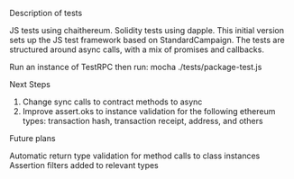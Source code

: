 Description of tests

JS tests using chaithereum. Solidity tests using dapple.
This initial version sets up the JS test framework based on StandardCampaign.
The tests are structured around async calls, with a mix of promises and callbacks.

Run an instance of TestRPC then run: mocha ./tests/package-test.js


Next Steps

1. Change sync calls to contract methods to async
2. Improve assert.oks to instance validation for the following ethereum types:
transaction hash, transaction receipt, address, and others

Future plans

Automatic return type validation for method calls to class instances
Assertion filters added to relevant types
